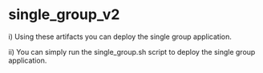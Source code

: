 single_group_v2
===============

i) Using these artifacts you can deploy the single group application.

ii) You can simply run the single_group.sh script to deploy the single group application.


